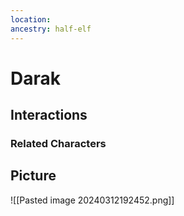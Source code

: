 ```yaml
---
location: 
ancestry: half-elf
---
```


# Darak

## Interactions


### Related Characters

## Picture
![[Pasted image 20240312192452.png]]
